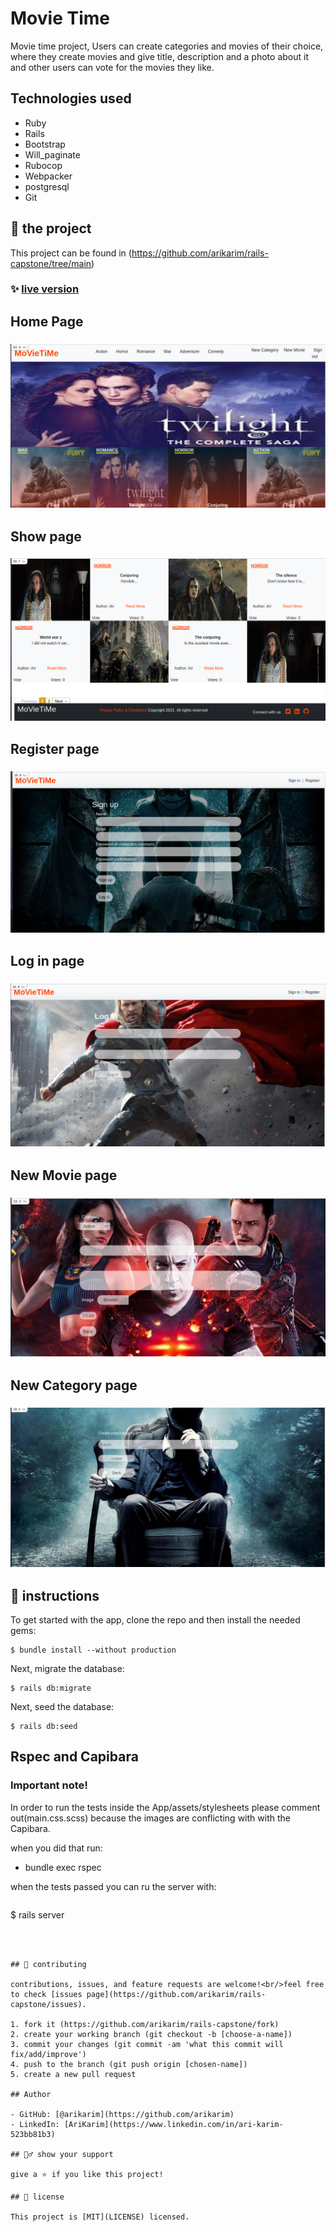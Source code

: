 # Movie Time

Movie time project, Users can create categories and movies of their choice, where they create movies and give title, description and a photo about it and other users can vote for the movies they like.

## Technologies used

- Ruby
- Rails
- Bootstrap
- Will_paginate
- Rubocop
- Webpacker
- postgresql
- Git

## 🚀 the project

This project can be found in (https://github.com/arikarim/rails-capstone/tree/main)




### ✨ [live version]()

## Home Page

###   ![screenshot](img/homepage.png)



## Show page

###   ![screenshot](img/showpage.png)


## Register page

###   ![screenshot](img/register.png)


## Log in page

###   ![screenshot](img/signinn.png)

## New Movie page

###   ![screenshot](img/newarticle.png)

## New Category page

###   ![screenshot](img/newcategory.png)


## 🔨 instructions

To get started with the app, clone the repo and then install the needed gems:

```
$ bundle install --without production
```

Next, migrate the database:

```
$ rails db:migrate
```

Next, seed the database:

```
$ rails db:seed
```


## Rspec and Capibara

### Important note!

In order to run the tests inside the App/assets/stylesheets please comment out(main.css.scss) because the images are  conflicting with with the Capibara.

when you did that run:

- bundle exec rspec

when the tests passed you can ru the server with:

```

```
$ rails server
```



## 🤝 contributing

contributions, issues, and feature requests are welcome!<br/>feel free to check [issues page](https://github.com/arikarim/rails-capstone/issues).

1. fork it (https://github.com/arikarim/rails-capstone/fork)
2. create your working branch (git checkout -b [choose-a-name])
3. commit your changes (git commit -am 'what this commit will fix/add/improve')
4. push to the branch (git push origin [chosen-name])
5. create a new pull request

## Author

- GitHub: [@arikarim](https://github.com/arikarim)
- LinkedIn: [AriKarim](https://www.linkedin.com/in/ari-karim-523bb81b3)

## 🙋‍♂ show your support

give a ⭐️ if you like this project!

## 📝 license

This project is [MIT](LICENSE) licensed.
